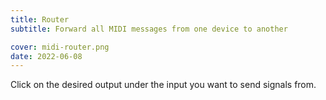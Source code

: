 ```yaml
---
title: Router
subtitle: Forward all MIDI messages from one device to another

cover: midi-router.png
date: 2022-06-08
---
```


<script setup>
import midiRouter from './router.vue'
</script>

<client-only>
<div id="screen">
 
  <midi-router class="mb-20" />
   <midi-panel class="mb-4" />
</div>
</client-only>

Click on the desired output under the input you want to send signals from.

